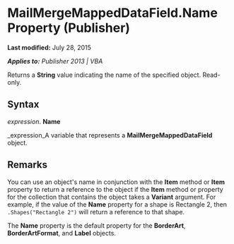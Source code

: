 
# MailMergeMappedDataField.Name Property (Publisher)

 **Last modified:** July 28, 2015

 _**Applies to:** Publisher 2013 | VBA_

Returns a  **String** value indicating the name of the specified object. Read-only.


## Syntax

 _expression_. **Name**

 _expression_A variable that represents a  **MailMergeMappedDataField** object.


## Remarks

You can use an object's name in conjunction with the  **Item** method or **Item** property to return a reference to the object if the **Item** method or property for the collection that contains the object takes a **Variant** argument. For example, if the value of the **Name** property for a shape is Rectangle 2, then `.Shapes("Rectangle 2")` will return a reference to that shape.

The  **Name** property is the default property for the **BorderArt**,  **BorderArtFormat**, and  **Label** objects.

